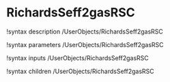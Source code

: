 <!-- MOOSE Documentation Stub: Remove this when content is added. -->

# RichardsSeff2gasRSC
!syntax description /UserObjects/RichardsSeff2gasRSC

!syntax parameters /UserObjects/RichardsSeff2gasRSC

!syntax inputs /UserObjects/RichardsSeff2gasRSC

!syntax children /UserObjects/RichardsSeff2gasRSC
